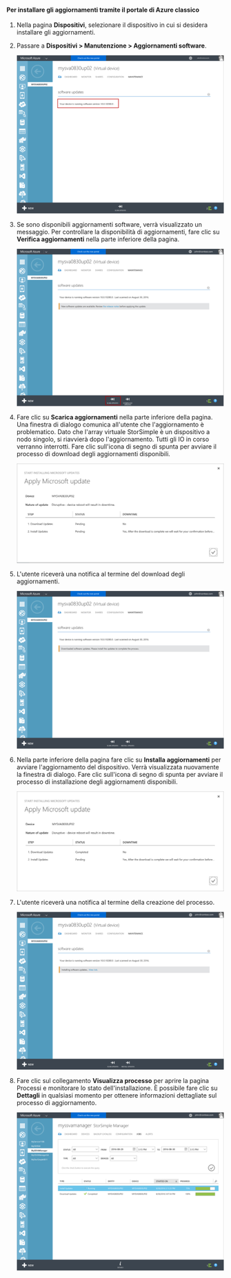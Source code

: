 <!--author=alkohli last changed: 09/02/16 -->

#### Per installare gli aggiornamenti tramite il portale di Azure classico

1. Nella pagina **Dispositivi**, selezionare il dispositivo in cui si desidera installare gli aggiornamenti.

2. Passare a **Dispositivi > Manutenzione > Aggiornamenti software**.

    ![aggiornamento dispositivo](../includes/media/storsimple-ova-install-update-via-portal/azupdate1m.png)

3. Se sono disponibili aggiornamenti software, verrà visualizzato un messaggio. Per controllare la disponibilità di aggiornamenti, fare clic su **Verifica aggiornamenti** nella parte inferiore della pagina.

    ![aggiornamento dispositivo](../includes/media/storsimple-ova-install-update-via-portal/azupdate2m.png)

4. Fare clic su **Scarica aggiornamenti** nella parte inferiore della pagina. Una finestra di dialogo comunica all'utente che l'aggiornamento è problematico. Dato che l'array virtuale StorSimple è un dispositivo a nodo singolo, si riavvierà dopo l'aggiornamento. Tutti gli IO in corso verranno interrotti. Fare clic sull'icona di segno di spunta per avviare il processo di download degli aggiornamenti disponibili.

    ![aggiornamento dispositivo](../includes/media/storsimple-ova-install-update-via-portal/azupdate3m.png)

5. L'utente riceverà una notifica al termine del download degli aggiornamenti.

    ![aggiornamento dispositivo](../includes/media/storsimple-ova-install-update-via-portal/azupdate6m.png)

6. Nella parte inferiore della pagina fare clic su **Installa aggiornamenti** per avviare l'aggiornamento del dispositivo. Verrà visualizzata nuovamente la finestra di dialogo. Fare clic sull'icona di segno di spunta per avviare il processo di installazione degli aggiornamenti disponibili.

    ![aggiornamento dispositivo](../includes/media/storsimple-ova-install-update-via-portal/azupdate7m.png)

7. L'utente riceverà una notifica al termine della creazione del processo.

    ![aggiornamento dispositivo](../includes/media/storsimple-ova-install-update-via-portal/azupdate8m.png)

8. Fare clic sul collegamento **Visualizza processo** per aprire la pagina Processi e monitorare lo stato dell'installazione. È possibile fare clic su **Dettagli** in qualsiasi momento per ottenere informazioni dettagliate sul processo di aggiornamento.

    ![aggiornamento dispositivo](../includes/media/storsimple-ova-install-update-via-portal/azupdate9m.png)

<!---HONumber=AcomDC_0914_2016-->